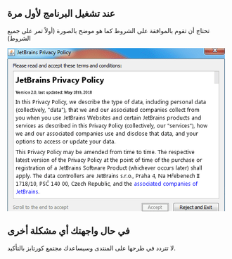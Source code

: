 ## عند تشغيل البرنامج لأول مرة

تحتاج أن تقوم بالموافقة على الشروط كما هو موضح بالصورة (أولاً تمر على جميع الشروط)

![pycharm](./assets/accept.gif)

## في حال واجهتك أي مشكلة أخرى

لا تتردد في طرحها على المنتدى وسيساعدك مجتمع كورتابز بالتأكيد.